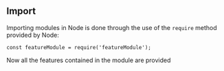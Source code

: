 ## Import
Importing modules in Node is done through the use of the `require` method provided by Node:
```Node
const featureModule = require('featureModule');
```
Now all the features contained in the module are provided